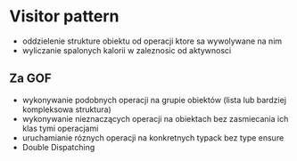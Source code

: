 # Visitor pattern

- oddzielenie strukture obiektu od operacji ktore sa wywolywane na nim
- wyliczanie spalonych kalorii w zaleznosic od aktywnosci

## Za GOF

- wykonywanie podobnych operacji na grupie obiektów (lista lub bardziej kompleksowa struktura)
- wykonywanie nieznaczących operacji na obiektach bez zasmiecania ich klas tymi operacjami
- uruchamianie róznych operacji na konkretnych typack bez type ensure
- Double Dispatching

